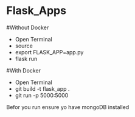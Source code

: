 # Flask_Apps

#Without Docker
- Open Terminal 
- source <location of app.py>   
- export FLASK_APP=app.py
- flask run

#With Docker
- Open Terminal
- git build -t flask_app .
- git run -p 5000:5000

Befor you run ensure yo have mongoDB installed
